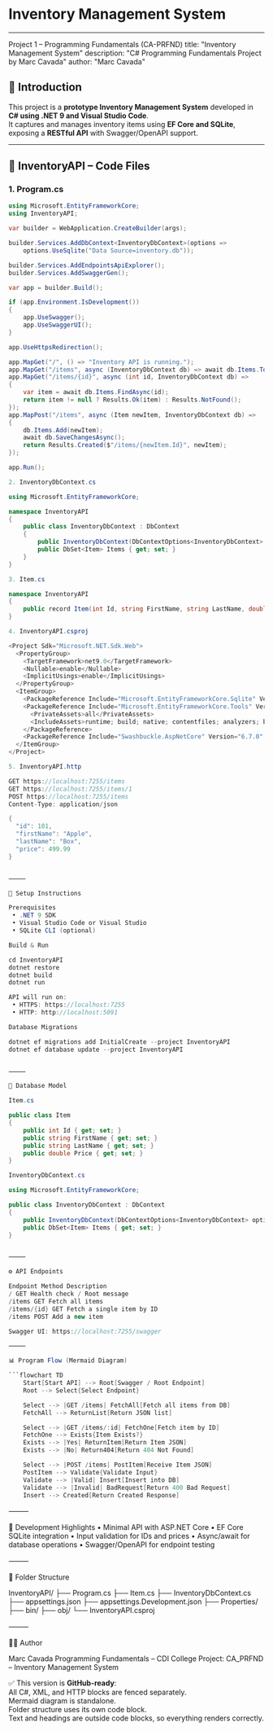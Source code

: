 # Inventory Management System  

---
Project 1 – Programming Fundamentals (CA-PRFND)
title: "Inventory Management System"
description: "C# Programming Fundamentals Project by Marc Cavada"
author: "Marc Cavada"

## 📘 Introduction  

This project is a **prototype Inventory Management System** developed in **C# using .NET 9 and Visual Studio Code**.  
It captures and manages inventory items using **EF Core and SQLite**, exposing a **RESTful API** with Swagger/OpenAPI support.

---

## 📂 InventoryAPI – Code Files

### 1. Program.cs

```csharp
using Microsoft.EntityFrameworkCore;
using InventoryAPI;

var builder = WebApplication.CreateBuilder(args);

builder.Services.AddDbContext<InventoryDbContext>(options =>
    options.UseSqlite("Data Source=inventory.db"));

builder.Services.AddEndpointsApiExplorer();
builder.Services.AddSwaggerGen();

var app = builder.Build();

if (app.Environment.IsDevelopment())
{
    app.UseSwagger();
    app.UseSwaggerUI();
}

app.UseHttpsRedirection();

app.MapGet("/", () => "Inventory API is running.");
app.MapGet("/items", async (InventoryDbContext db) => await db.Items.ToListAsync());
app.MapGet("/items/{id}", async (int id, InventoryDbContext db) =>
{
    var item = await db.Items.FindAsync(id);
    return item != null ? Results.Ok(item) : Results.NotFound();
});
app.MapPost("/items", async (Item newItem, InventoryDbContext db) =>
{
    db.Items.Add(newItem);
    await db.SaveChangesAsync();
    return Results.Created($"/items/{newItem.Id}", newItem);
});

app.Run();

2. InventoryDbContext.cs

using Microsoft.EntityFrameworkCore;

namespace InventoryAPI
{
    public class InventoryDbContext : DbContext
    {
        public InventoryDbContext(DbContextOptions<InventoryDbContext> options) : base(options) { }
        public DbSet<Item> Items { get; set; }
    }
}

3. Item.cs

namespace InventoryAPI
{
    public record Item(int Id, string FirstName, string LastName, double Price);
}

4. InventoryAPI.csproj

<Project Sdk="Microsoft.NET.Sdk.Web">
  <PropertyGroup>
    <TargetFramework>net9.0</TargetFramework>
    <Nullable>enable</Nullable>
    <ImplicitUsings>enable</ImplicitUsings>
  </PropertyGroup>
  <ItemGroup>
    <PackageReference Include="Microsoft.EntityFrameworkCore.Sqlite" Version="8.0.7" />
    <PackageReference Include="Microsoft.EntityFrameworkCore.Tools" Version="8.0.7">
      <PrivateAssets>all</PrivateAssets>
      <IncludeAssets>runtime; build; native; contentfiles; analyzers; buildtransitive</IncludeAssets>
    </PackageReference>
    <PackageReference Include="Swashbuckle.AspNetCore" Version="6.7.0" />
  </ItemGroup>
</Project>

5. InventoryAPI.http

GET https://localhost:7255/items
GET https://localhost:7255/items/1
POST https://localhost:7255/items
Content-Type: application/json

{
  "id": 101,
  "firstName": "Apple",
  "lastName": "Box",
  "price": 499.99
}


⸻

🧰 Setup Instructions

Prerequisites
 • .NET 9 SDK
 • Visual Studio Code or Visual Studio
 • SQLite CLI (optional)

Build & Run

cd InventoryAPI
dotnet restore
dotnet build
dotnet run

API will run on:
 • HTTPS: https://localhost:7255
 • HTTP: http://localhost:5091

Database Migrations

dotnet ef migrations add InitialCreate --project InventoryAPI
dotnet ef database update --project InventoryAPI


⸻

💾 Database Model

Item.cs

public class Item
{
    public int Id { get; set; }
    public string FirstName { get; set; }
    public string LastName { get; set; }
    public double Price { get; set; }
}

InventoryDbContext.cs

using Microsoft.EntityFrameworkCore;

public class InventoryDbContext : DbContext
{
    public InventoryDbContext(DbContextOptions<InventoryDbContext> options) : base(options) { }
    public DbSet<Item> Items { get; set; }
}


⸻

⚙️ API Endpoints

Endpoint Method Description
/ GET Health check / Root message
/items GET Fetch all items
/items/{id} GET Fetch a single item by ID
/items POST Add a new item

Swagger UI: https://localhost:7255/swagger

⸻

📊 Program Flow (Mermaid Diagram)

```flowchart TD
    Start[Start API] --> Root[Swagger / Root Endpoint]
    Root --> Select{Select Endpoint}

    Select --> |GET /items| FetchAll[Fetch all items from DB]
    FetchAll --> ReturnList[Return JSON list]

    Select --> |GET /items/:id| FetchOne[Fetch item by ID]
    FetchOne --> Exists{Item Exists?}
    Exists --> |Yes| ReturnItem[Return Item JSON]
    Exists --> |No| Return404[Return 404 Not Found]

    Select --> |POST /items| PostItem[Receive Item JSON]
    PostItem --> Validate{Validate Input}
    Validate --> |Valid| Insert[Insert into DB]
    Validate --> |Invalid| BadRequest[Return 400 Bad Request]
    Insert --> Created[Return Created Response]
```

⸻

🔧 Development Highlights
 • Minimal API with ASP.NET Core
 • EF Core SQLite integration
 • Input validation for IDs and prices
 • Async/await for database operations
 • Swagger/OpenAPI for endpoint testing

⸻

🧩 Folder Structure

InventoryAPI/
├── Program.cs
├── Item.cs
├── InventoryDbContext.cs
├── appsettings.json
├── appsettings.Development.json
├── Properties/
├── bin/
├── obj/
└── InventoryAPI.csproj

⸻

👨‍💻 Author

Marc Cavada
Programming Fundamentals – CDI College
Project: CA_PRFND – Inventory Management System

✅ This version is **GitHub-ready**:  
All C#, XML, and HTTP blocks are fenced separately.  
Mermaid diagram is standalone.  
Folder structure uses its own code block.  
Text and headings are outside code blocks, so everything renders correctly.  
